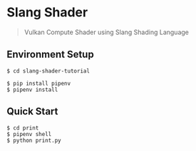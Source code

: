 Slang Shader
============

> Vulkan Compute Shader using Slang Shading Language

## Environment Setup

```
$ cd slang-shader-tutorial

$ pip install pipenv
$ pipenv install
```

## Quick Start

```
$ cd print
$ pipenv shell
$ python print.py
```
